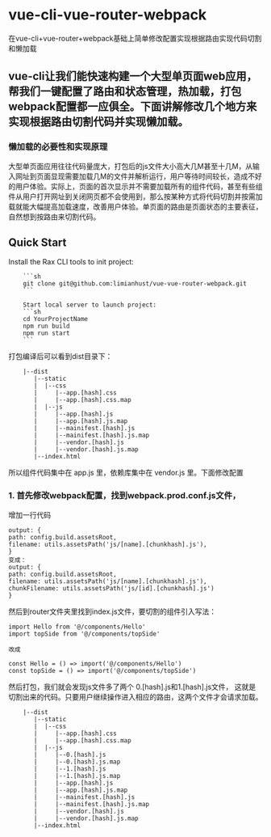 # vue-cli-vue-router-webpack
在vue-cli+vue-router+webpack基础上简单修改配置实现根据路由实现代码切割和懒加载

## vue-cli让我们能快速构建一个大型单页面web应用，帮我们一键配置了路由和状态管理，热加载，打包webpack配置都一应俱全。下面讲解修改几个地方来实现根据路由切割代码并实现懒加载。

### 懒加载的必要性和实现原理
   大型单页面应用往往代码量庞大，打包后的js文件大小高大几M甚至十几M，从输入网址到页面显现需要加载几M的文件并解析运行，用户等待时间较长，造成不好的用户体验。实际上，页面的首次显示并不需要加载所有的组件代码，甚至有些组件从用户打开网址到关闭网页都不会使用到，那么按某种方式将代码切割并按需加载就能大幅提高加载速度，改善用户体验。单页面的路由是页面状态的主要表征，自然想到按路由来切割代码。

## Quick Start

Install the Rax CLI tools to init project:


		```sh
		git clone git@github.com:limianhust/vue-vue-router-webpack.git
		```
		
		Start local server to launch project:
		```sh
		cd YourProjectName
		npm run build
		npm run start
		```

打包编译后可以看到dist目录下：

		|--dist
		   |--static
		   |  |--css
		   |     |--app.[hash].css
		   |     |--app.[hash].css.map
		   |  |--js
		   |     |--app.[hash].js
		   |     |--app.[hash].js.map
		   |     |--mainifest.[hash].js
		   |     |--mainifest.[hash].js.map
		   |     |--vendor.[hash].js
		   |     |--vendor.[hash].js.map
		   |--index.html
所以组件代码集中在 app.js 里，依赖库集中在 vendor.js 里。下面修改配置
### 1. 首先修改webpack配置，找到webpack.prod.conf.js文件，
增加一行代码


    output: {
    path: config.build.assetsRoot,
    filename: utils.assetsPath('js/[name].[chunkhash].js'),
    }
    变成：
    output: {
    path: config.build.assetsRoot,
    filename: utils.assetsPath('js/[name].[chunkhash].js'),
    chunkFilename: utils.assetsPath('js/[id].[chunkhash].js')
    }


然后到router文件夹里找到index.js文件，要切割的组件引入写法：

    import Hello from '@/components/Hello'
    import topSide from '@/components/topSide'
   
    改成

    const Hello = () => import('@/components/Hello')
    const topSide = () => import('@/components/topSide')

然后打包，我们就会发现js文件多了两个 0.[hash].js和1.[hash].js文件，
    这就是切割出来的代码。只要用户继续操作进入相应的路由，这两个文件才会请求加载。

		|--dist
		   |--static
		   |  |--css
		   |     |--app.[hash].css
		   |     |--app.[hash].css.map
		   |  |--js
		   |     |--0.[hash].js
		   |     |--0.[hash].js.map
		   |     |--1.[hash].js
		   |     |--1.[hash].js.map
		   |     |--app.[hash].js
		   |     |--app.[hash].js.map
		   |     |--mainifest.[hash].js
		   |     |--mainifest.[hash].js.map
		   |     |--vendor.[hash].js
		   |     |--vendor.[hash].js.map
		   |--index.html 
